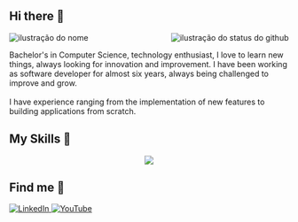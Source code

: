 ## Hi there 👋

<img src="https://img.shields.io/static/v1?label=Overview&message=CLAYTON CASTRO&color=f8efd4&style=for-the-badge&logo=GitHub" alt="ilustração do nome">
<img align='right' src="https://github-readme-stats.vercel.app/api?username=claytoncastro&count_private=true&show_icons=true&theme=transparent" alt="ilustração do status do github">
  
<p> 
 Bachelor's in Computer Science, technology enthusiast, I love to learn new things, always looking for innovation and improvement. I have been working as software developer for almost six years, always being challenged to improve and grow. <br><br>
 I have experience ranging from the implementation of new features to building applications from scratch.
</p>

## My Skills 🚀

<p align="center">
  <a href="https://skillicons.dev">
    <img src="https://skillicons.dev/icons?i=java,kotlin,spring,maven,gradle,rabbitmq,postgresql,mongo,docker,kubernetes,aws,jenkins,linux,git,idea&theme=light"/>
  </a>
</p>

## Find me 🔎
<a href="https://www.linkedin.com/in/clayton-castro/?locale=en_US" title="LinkedIn">
  <img src="https://img.shields.io/badge/Linkedin-0e76a8?style=for-the-badge&logo=Linkedin&logoColor=white" alt="LinkedIn"/>
</a>
<a href="https://www.youtube.com/channel/UCdHgb7OWU3L1rZJiePevnxg" title="YouTube">
  <img src="https://img.shields.io/badge/YouTube-FF0000?style=for-the-badge&logo=youtube&logoColor=white" alt="YouTube"/>
</a>
